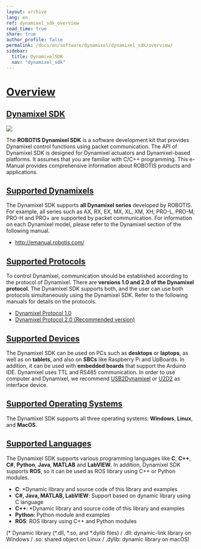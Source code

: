 ```yaml
---
layout: archive
lang: en
ref: dynamixel_sdk_overview
read_time: true
share: true
author_profile: false
permalink: /docs/en/software/dynamixel/dynamixel_sdk/overview/
sidebar:
  title: DynamixelSDK
  nav: "dynamixel_sdk"
---
```


# [Overview](#overview)

## [Dynamixel SDK](#dynamixel-sdk)

![](/assets/images/sw/sdk/dynamixel_sdk/overview/dynamixel_sdk_concept_logo.jpg)

The **ROBOTIS Dynamixel SDK** is a software development kit that provides Dynamixel control functions using packet communication. The API of Dynamixel SDK is designed for Dynamixel actuators and Dynamixel-based platforms. It assumes that you are familiar with C/C++ programming. This e-Manual provides comprehensive information about ROBOTIS products and applications.

## [Supported Dynamixels](#supported-dynamixels)

The Dynamixel SDK supports **all Dynamixel series** developed by ROBOTIS. For example, all series such as AX, RX, EX, MX, XL, XM, XH, PRO-L, PRO-M, PRO-H and PRO+ are supported by packet communication. For information on each Dynamixel model, please refer to the Dynamixel section of the following manual.

- http://emanual.robotis.com/

## [Supported Protocols](#supported-protocols)

To control Dynamixel, communication should be established according to the protocol of Dynamixel. There are **versions 1.0 and 2.0 of the Dynamixel protocol**. The Dynamixel SDK supports both, and the user can use both protocols simultaneously using the Dynamixel SDK. Refer to the following manuals for details on the protocols.

- [Dynamixel Protocol 1.0](http://emanual.robotis.com/docs/en/dxl/protocol1/)
- [Dynamixel Protocol 2.0 (Recommended version)](http://emanual.robotis.com/docs/en/dxl/protocol2/)

## [Supported Devices](#supported-devices)

The Dynamixel SDK can be used on PCs such as **desktops** or **laptops**, as well as on **tablets**, and also on **SBCs** like Raspberry Pi and UpBoards. In addition, it can be used with **embedded boards** that support the Arduino IDE. Dynamixel uses TTL and RS485 communication. In order to use computer and Dynamixel, we recommend [USB2Dynamixel](http://emanual.robotis.com/docs/en/parts/interface/usb2dynamixel/) or [U2D2](http://emanual.robotis.com/docs/en/parts/interface/u2d2/) as interface device.

## [Supported Operating Systems](#supported-operating-systems)

The Dynamixel SDK supports all three operating systems: **Windows**, **Linux**, and **MacOS**.

## [Supported Languages](#supported-languages)

The Dynamixel SDK supports various programming languages like **C**, **C++**, **C#**, **Python**, **Java**, **MATLAB** and **LabVIEW**. In addition, Dynamixel SDK supports **ROS**, so it can be used as ROS library using C++ or Python modules.

- **C**: *Dynamic library and source code of this library and examples
- **C#, Java, MATLAB, LabVIEW**: Support based on dynamic library using C language
- **C++**: *Dynamic library and source code of this library and examples
- **Python**: Python module and examples
- **ROS**:  ROS library using C++ and Python modules

(* Dynamic library (*.dll, *.so, and *.dylib files) / .dll: dynamic-link library on Windows / .so: shared object on Linux / .dylib: dynamic library on macOS)
